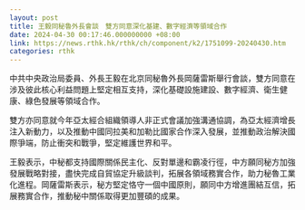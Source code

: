 ```yaml
---
layout: post
title: 王毅同秘魯外長會談　雙方同意深化基建、數字經濟等領域合作
date: 2024-04-30 00:17:46.000000000 +08:00
link: https://news.rthk.hk/rthk/ch/component/k2/1751099-20240430.htm
categories: rthk
---
```


中共中央政治局委員、外長王毅在北京同秘魯外長岡薩雷斯舉行會談，雙方同意在涉及彼此核心利益問題上堅定相互支持，深化基礎設施建設、數字經濟、衛生健康、綠色發展等領域合作。

雙方亦同意就今年亞太經合組織領導人非正式會議加強溝通協調，為亞太經濟增長注入新動力，以及推動中國同拉美和加勒比國家合作深入發展，並推動政治解決國際爭端，防止衝突和戰爭，堅定維護世界和平。

王毅表示，中秘都支持國際關係民主化、反對單邊和霸凌行徑，中方願同秘方加強發展戰略對接，盡快完成自貿協定升級談判，拓展各領域務實合作，助力秘魯工業化進程。岡薩雷斯表示，秘方堅定恪守一個中國原則，願同中方增進團結互信，拓展務實合作，推動秘中關係取得更加豐碩的成果。
